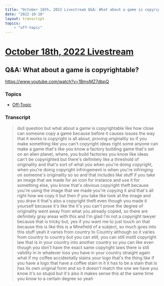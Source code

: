 ```yaml
---
title: "October 18th, 2022 Livestream Q&A: What about a game is copyrightable?"
date: "2022-10-18"
layout: transcript
topics:
    - "off-topic"
---
```

# [October 18th, 2022 Livestream](../2022-10-18.md)
## Q&A: What about a game is copyrightable?
https://www.youtube.com/watch?v=1BmxMZ7dbpQ

### Topics
* [Off-Topic](../topics/off-topic.md)

### Transcript

> dull question but what about a game is copyrightable like how close can someone copy a game because before it causes issues the way that it works is copyright is all about, proving originality so if you make something like you can't copyright ideas right some anyone can make a game that's like you know a factory building game that's set on an alien planet, where, you build factories you know like ideas can't be copyrighted but there's definitely like a threshold of originality and that's sort of what you when you're doing copyright, when you're doing copyright infringement is when you're infringing on someone's originality so so and that includes like stuff if you take an image that we made for an icon for instance and use it for something else, you know that's obvious copyright theft because you're using the image that we made you're copying it and that's all right how we copy it but then if you take like look at the image and you draw it that's also a copyright theft even though you made it yourself because it's like the it's you can't prove the degree of originality went away from what you already copied, so there are definitely gray areas with this and I'm glad I'm not a copyright lawyer because that is tricky but, yes if you want me to just touch on that because this is like this is a Minefield of a subject, so much goes into this stuff yeah it varies from country to Country although so it varies from country to country but you can still, you can still instill copyright law that is in your country into another country so you can like even though you don't have the exact same copyright laws there is still validity in in whatever loss you have in your country straight again what if my coffee accidentally stains your logo that's the thing like if you have a logo that have a coffee stain in it it has to be a stain that is has its own original form and so it doesn't match the one we have you know it's so stupid but it's also it makes sense this at the same time you know to a certain degree so yeah
